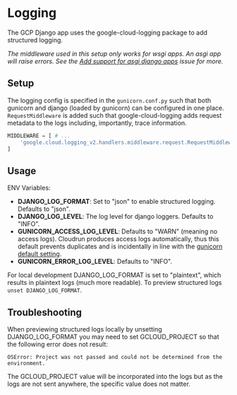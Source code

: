 # Logging

The GCP Django app uses the google-cloud-logging package to add structured logging.

_The middleware used in this setup only works for wsgi apps. An asgi app will raise errors. See the [Add support for asgi django apps](https://github.com/googleapis/python-logging/issues/607) issue for more._

## Setup

The logging config is specified in the `gunicorn.conf.py` such that both gunicorn and django (loaded by gunicorn) can be configured in one place. `RequestMiddleware` is added such that google-cloud-logging adds request metadata to the logs including, importantly, trace information.

```python
MIDDLEWARE = [ # ...
    'google.cloud.logging_v2.handlers.middleware.request.RequestMiddleware',
]
```

## Usage

ENV Variables:

- **DJANGO_LOG_FORMAT**: Set to "json" to enable structured logging. Defaults to "json".
- **DJANGO_LOG_LEVEL**: The log level for django loggers. Defaults to "INFO".
- **GUNICORN_ACCESS_LOG_LEVEL**: Defaults to "WARN" (meaning no access logs). Cloudrun produces access logs automatically, thus this default prevents duplicates and is incidentally in line with the [gunicorn default setting](https://docs.gunicorn.org/en/stable/settings.html#logging).
- **GUNICORN_ERROR_LOG_LEVEL**: Defaults to "INFO".

For local development DJANGO_LOG_FORMAT is set to "plaintext", which results in plaintext logs (much more readable). To preview structured logs `unset DJANGO_LOG_FORMAT`.

## Troubleshooting

When previewing structured logs locally by unsetting DJANGO_LOG_FORMAT you may need to set GCLOUD_PROJECT so that the following error does not result:

```
OSError: Project was not passed and could not be determined from the environment.
```

The GCLOUD_PROJECT value will be incorporated into the logs but as the logs are not sent anywhere, the specific value does not matter.
